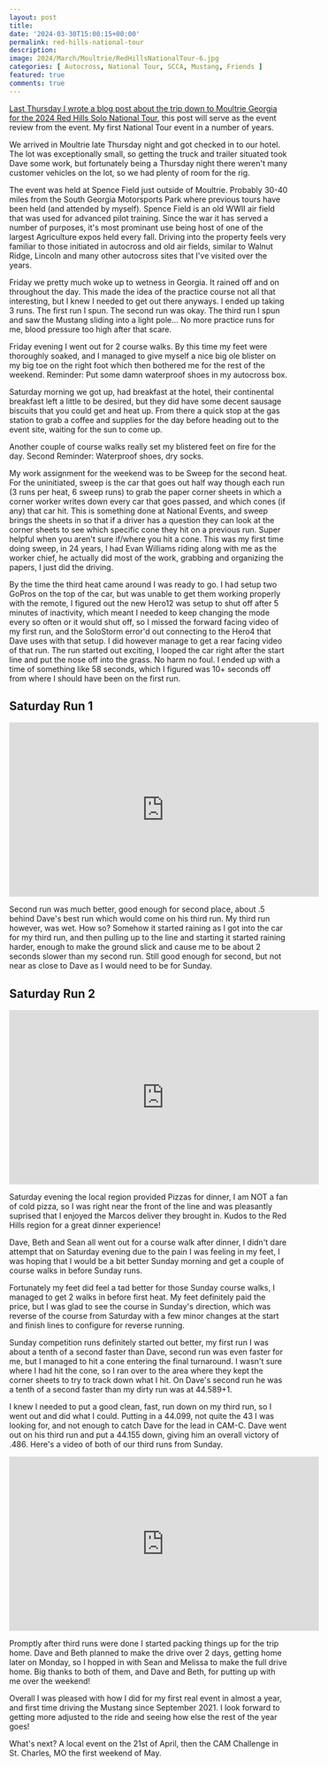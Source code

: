 ```yaml
---
layout: post
title: 
date: '2024-03-30T15:00:15+00:00'
permalink: red-hills-national-tour
description: 
image: 2024/March/Moultrie/RedHillsNationalTour-6.jpg
categories: [ Autocross, National Tour, SCCA, Mustang, Friends ]
featured: true
comments: true
---
```

[Last Thursday I wrote a blog post about the trip down to Moultrie Georgia for the 2024 Red Hills Solo National Tour](https://www.autocrossblog.com/roadtrip-to-moultrie), this post will serve as the event review from the event. My first National Tour event in a number of years. 

We arrived in Moultrie late Thursday night and got checked in to our hotel. The lot was exceptionally small, so getting the truck and trailer situated took Dave some work, but fortunately being a Thursday night there weren't many customer vehicles on the lot, so we had plenty of room for the rig. 

The event was held at Spence Field just outside of Moultrie. Probably 30-40 miles from the South Georgia Motorsports Park where previous tours have been held (and attended by myself). Spence Field is an old WWII air field that was used for advanced pilot training. Since the war it has served a number of purposes, it's most prominant use being host of one of the largest Agriculture expos held every fall. Driving into the property feels very familiar to those initiated in autocross and old air fields, similar to Walnut Ridge, Lincoln and many other autocross sites that I've visited over the years. 

Friday we pretty much woke up to wetness in Georgia. It rained off and on throughout the day. This made the idea of the practice course not all that interesting, but I knew I needed to get out there anyways. I ended up taking 3 runs. The first run I spun. The second run was okay. The third run I spun and saw the Mustang sliding into a light pole... No more practice runs for me, blood pressure too high after that scare. 

Friday evening I went out for 2 course walks. By this time my feet were thoroughly soaked, and I managed to give myself a nice big ole blister on my big toe on the right foot which then bothered me for the rest of the weekend. Reminder: Put some damn waterproof shoes in my autocross box.

Saturday morning we got up, had breakfast at the hotel, their continental breakfast left a little to be desired, but they did have some decent sausage biscuits that you could get and heat up. From there a quick stop at the gas station to grab a coffee and supplies for the day before heading out to the event site, waiting for the sun to come up.

Another couple of course walks really set my blistered feet on fire for the day. Second Reminder: Waterproof shoes, dry socks.

My work assignment for the weekend was to be Sweep for the second heat. For the uninitiated, sweep is the car that goes out half way though each run (3 runs per heat, 6 sweep runs) to grab the paper corner sheets in which a corner worker writes down every car that goes passed, and which cones (if any) that car hit. This is something done at National Events, and sweep brings the sheets in so that if a driver has a question they can look at the corner sheets to see which specific cone they hit on a previous run. Super helpful when you aren't sure if/where you hit a cone. This was my first time doing sweep, in 24 years, I had Evan Williams riding along with me as the worker chief, he actually did most of the work, grabbing and organizing the papers, I just did the driving.

By the time the third heat came around I was ready to go. I had setup two GoPros on the top of the car, but was unable to get them working properly with the remote, I figured out the new Hero12 was setup to shut off after 5 minutes of inactivity, which meant I needed to keep changing the mode every so often or it would shut off, so I missed the forward facing video of my first run, and the SoloStorm error'd out connecting to the Hero4 that Dave uses with that setup. I did however manage to get a rear facing video of that run. The run started out exciting, I looped the car right after the start line and put the nose off into the grass. No harm no foul. I ended up with a time of something like 58 seconds, which I figured was 10+ seconds off from where I should have been on the first run.

## Saturday Run 1
<iframe width="560" height="315" src="https://www.youtube.com/embed/P51JlEntKU0?si=xZigZtenp-H74_8l" title="YouTube video player" frameborder="0" allow="accelerometer; autoplay; clipboard-write; encrypted-media; gyroscope; picture-in-picture; web-share" referrerpolicy="strict-origin-when-cross-origin" allowfullscreen></iframe>

Second run was much better, good enough for second place, about .5 behind Dave's best run which would come on his third run. My third run however, was wet. How so? Somehow it started raining as I got into the car for my third run, and then pulling up to the line and starting it started raining harder, enough to make the ground slick and cause me to be about 2 seconds slower than my second run. Still good enough for second, but not near as close to Dave as I would need to be for Sunday.

## Saturday Run 2
<iframe width="560" height="315" src="https://www.youtube.com/embed/6nIdPuJmTRg?si=JlG5YgKCKCE5SHy5" title="YouTube video player" frameborder="0" allow="accelerometer; autoplay; clipboard-write; encrypted-media; gyroscope; picture-in-picture; web-share" referrerpolicy="strict-origin-when-cross-origin" allowfullscreen></iframe>

Saturday evening the local region provided Pizzas for dinner, I am NOT a fan of cold pizza, so I was right near the front of the line and was pleasantly suprised that I enjoyed the Marcos deliver they brought in. Kudos to the Red Hills region for a great dinner experience! 

Dave, Beth and Sean all went out for a course walk after dinner, I didn't dare attempt that on Saturday evening due to the pain I was feeling in my feet, I was hoping that I would be a bit better Sunday morning and get a couple of course walks in before Sunday runs. 

Fortunately my feet did feel a tad better for those Sunday course walks, I managed to get 2 walks in before first heat. My feet definitely paid the price, but I was glad to see the course in Sunday's direction, which was reverse of the course from Saturday with a few minor changes at the start and finish lines to configure for reverse running. 

Sunday competition runs definitely started out better, my first run I was about a tenth of a second faster than Dave, second run was even faster for me, but I managed to hit a cone entering the final turnaround. I wasn't sure where I had hit the cone, so I ran over to the area where they kept the corner sheets to try to track down what I hit. On Dave's second run he was a tenth of a second faster than my dirty run was at 44.589+1. 

I knew I needed to put a good clean, fast, run down on my third run, so I went out and did what I could. Putting in a 44.099, not quite the 43 I was looking for, and not enough to catch Dave for the lead in CAM-C. Dave went out on his third run and put a 44.155 down, giving him an overall victory of .486. Here's a video of both of our third runs from Sunday.

<iframe width="560" height="315" src="https://www.youtube.com/embed/DaGppirxdhk?si=BOwHLthesa38EGqb" title="YouTube video player" frameborder="0" allow="accelerometer; autoplay; clipboard-write; encrypted-media; gyroscope; picture-in-picture; web-share" referrerpolicy="strict-origin-when-cross-origin" allowfullscreen></iframe>

Promptly after third runs were done I started packing things up for the trip home. Dave and Beth planned to make the drive over 2 days, getting home later on Monday, so I hopped in with Sean and Melissa to make the full drive home. Big thanks to both of them, and Dave and Beth, for putting up with me over the weekend!

Overall I was pleased with how I did for my first real event in almost a year, and first time driving the Mustang since September 2021. I look forward to getting more adjusted to the ride and seeing how else the rest of the year goes!

What's next? A local event on the 21st of April, then the CAM Challenge in St. Charles, MO the first weekend of May.